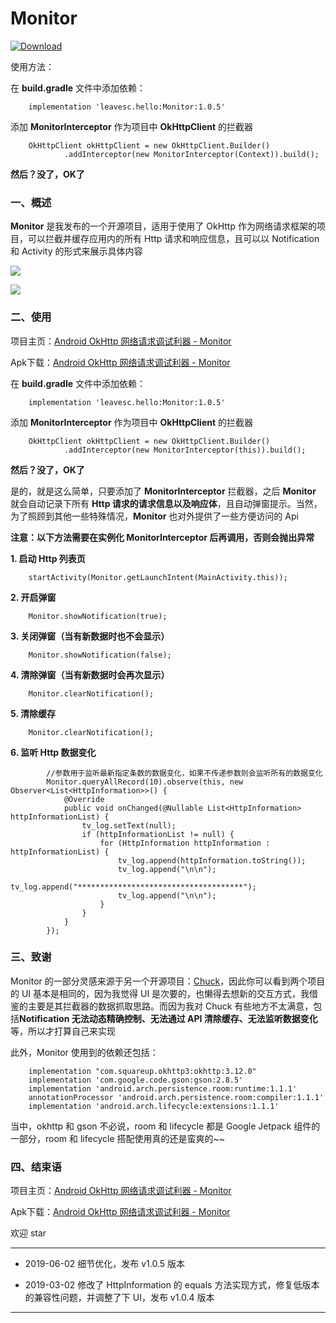 # Monitor

[ ![Download](https://api.bintray.com/packages/leavesc/MonitorRepo/Monitor/images/download.svg?version=1.0.5) ](https://bintray.com/leavesc/MonitorRepo/Monitor/1.0.5/link)


使用方法：


在 **build.gradle** 文件中添加依赖：

```
    implementation 'leavesc.hello:Monitor:1.0.5'
```

添加 **MonitorInterceptor** 作为项目中 **OkHttpClient** 的拦截器

```
    OkHttpClient okHttpClient = new OkHttpClient.Builder()
            .addInterceptor(new MonitorInterceptor(Context)).build();
```

**然后？没了，OK了**



### 一、概述

**Monitor** 是我发布的一个开源项目，适用于使用了 OkHttp 作为网络请求框架的项目，可以拦截并缓存应用内的所有 Http 请求和响应信息，且可以以 Notification 和 Activity 的形式来展示具体内容

![](https://upload-images.jianshu.io/upload_images/2552605-590161bfc9f353d2.gif?imageMogr2/auto-orient/strip)

![](https://upload-images.jianshu.io/upload_images/2552605-043084a61be063fb.gif?imageMogr2/auto-orient/strip)

### 二、使用

项目主页：[Android OkHttp 网络请求调试利器 - Monitor](https://github.com/leavesC/Monitor)

Apk下载：[Android OkHttp 网络请求调试利器 - Monitor](https://www.pgyer.com/leavesC_Monitor)

在 **build.gradle** 文件中添加依赖：

```
    implementation 'leavesc.hello:Monitor:1.0.5'
```

添加 **MonitorInterceptor** 作为项目中 **OkHttpClient** 的拦截器

```
    OkHttpClient okHttpClient = new OkHttpClient.Builder()
            .addInterceptor(new MonitorInterceptor(this)).build();
```

**然后？没了，OK了**

是的，就是这么简单，只要添加了 **MonitorInterceptor** 拦截器，之后 **Monitor** 就会自动记录下所有 **Http 请求的请求信息以及响应体**，且自动弹窗提示。当然，为了照顾到其他一些特殊情况，**Monitor** 也对外提供了一些方便访问的 Api

**注意：以下方法需要在实例化 MonitorInterceptor 后再调用，否则会抛出异常**

 **1. 启动 Http 列表页**

```
    startActivity(Monitor.getLaunchIntent(MainActivity.this));
```

 **2. 开启弹窗**

```
    Monitor.showNotification(true);
```

 **3. 关闭弹窗（当有新数据时也不会显示）**

```
    Monitor.showNotification(false);
```

 **4. 清除弹窗（当有新数据时会再次显示）**

```
    Monitor.clearNotification();
```

 **5. 清除缓存**

```
    Monitor.clearNotification();
```

 **6. 监听 Http 数据变化**

```
        //参数用于监听最新指定条数的数据变化，如果不传递参数则会监听所有的数据变化
        Monitor.queryAllRecord(10).observe(this, new Observer<List<HttpInformation>>() {
            @Override
            public void onChanged(@Nullable List<HttpInformation> httpInformationList) {
                tv_log.setText(null);
                if (httpInformationList != null) {
                    for (HttpInformation httpInformation : httpInformationList) {
                        tv_log.append(httpInformation.toString());
                        tv_log.append("\n\n");
                        tv_log.append("*************************************");
                        tv_log.append("\n\n");
                    }
                }
            }
        });
```

### 三、致谢

Monitor 的一部分灵感来源于另一个开源项目：[Chuck](https://github.com/jgilfelt/chuck)，因此你可以看到两个项目的 UI 基本是相同的，因为我觉得 UI 是次要的，也懒得去想新的交互方式，我借鉴的主要是其拦截器的数据抓取思路。而因为我对 Chuck 有些地方不太满意，包括**Notification 无法动态精确控制、无法通过 API 清除缓存、无法监听数据变化**等，所以才打算自己来实现

此外，Monitor 使用到的依赖还包括：

```
    implementation "com.squareup.okhttp3:okhttp:3.12.0"
    implementation 'com.google.code.gson:gson:2.8.5'
    implementation 'android.arch.persistence.room:runtime:1.1.1'
    annotationProcessor 'android.arch.persistence.room:compiler:1.1.1'
    implementation 'android.arch.lifecycle:extensions:1.1.1'
```

当中，okhttp 和 gson 不必说，room 和 lifecycle 都是 Google Jetpack 组件的一部分，room 和 lifecycle 搭配使用真的还是蛮爽的~~

### 四、结束语

项目主页：[Android OkHttp 网络请求调试利器 - Monitor](https://github.com/leavesC/Monitor)

Apk下载：[Android OkHttp 网络请求调试利器 - Monitor](https://www.pgyer.com/leavesC_Monitor)

欢迎 star


---

- 2019-06-02 细节优化，发布 v1.0.5 版本

- 2019-03-02 修改了 HttpInformation 的 equals 方法实现方式，修复低版本的兼容性问题，并调整了下 UI，发布 v1.0.4 版本

---